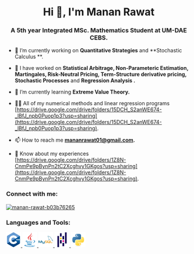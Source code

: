 <h1 align="center">Hi 👋, I'm Manan Rawat</h1>
<h3 align="center">A 5th year Integrated MSc. Mathematics Student at UM-DAE CEBS.</h3>

- 🔭 I’m currently working on **Quantitative Strategies** and **Stochastic Calculus **.

- 🔭 I have worked on **Statistical Arbitrage, Non-Parameteric Estimation, Martingales, Risk-Neutral Pricing, Term-Structure derivative pricing, Stochastic Processes** and **Regression Analysis .**

- 🌱 I’m currently learning **Extreme Value Theory.**

- 👨‍💻 All of my numerical methods and linear regression programs [https://drive.google.com/drive/folders/15DCH_S2anWE674-_lBfJ_npb0Puop1p3?usp=sharing](https://drive.google.com/drive/folders/15DCH_S2anWE674-_lBfJ_npb0Puop1p3?usp=sharing).

- 📫 How to reach me **mananrawat01@gmail.com.**

- 📄 Know about my experiences [https://drive.google.com/drive/folders/1Z8N-CnmPe9pBynPn2tC2Xcghvy1GKgos?usp=sharing](https://drive.google.com/drive/folders/1Z8N-CnmPe9pBynPn2tC2Xcghvy1GKgos?usp=sharing).

<h3 align="left">Connect with me:</h3>
<p align="left">
<a href="https://linkedin.com/in/manan-rawat-b03b76265." target="blank"><img align="center" src="https://raw.githubusercontent.com/rahuldkjain/github-profile-readme-generator/master/src/images/icons/Social/linked-in-alt.svg" alt="manan-rawat-b03b76265" height="30" width="40" /></a>
</p>

<h3 align="left">Languages and Tools:</h3>
<p align="left"> <a href="https://www.w3schools.com/cpp/" target="_blank" rel="noreferrer"> <img src="https://raw.githubusercontent.com/devicons/devicon/master/icons/cplusplus/cplusplus-original.svg" alt="cplusplus" width="40" height="40"/> </a> <a href="https://www.java.com" target="_blank" rel="noreferrer"> <img src="https://raw.githubusercontent.com/devicons/devicon/master/icons/java/java-original.svg" alt="java" width="40" height="40"/> </a> <a href="https://www.mysql.com/" target="_blank" rel="noreferrer"> <img src="https://raw.githubusercontent.com/devicons/devicon/master/icons/mysql/mysql-original-wordmark.svg" alt="mysql" width="40" height="40"/> </a> <a href="https://pandas.pydata.org/" target="_blank" rel="noreferrer"> <img src="https://raw.githubusercontent.com/devicons/devicon/2ae2a900d2f041da66e950e4d48052658d850630/icons/pandas/pandas-original.svg" alt="pandas" width="40" height="40"/> </a> <a href="https://www.python.org" target="_blank" rel="noreferrer"> <img src="https://raw.githubusercontent.com/devicons/devicon/master/icons/python/python-original.svg" alt="python" width="40" height="40"/> </a> </p>
